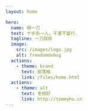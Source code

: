 ```yaml
---
layout: home

hero:
  name: 胡一刀
  text: 十步杀一人，千里不留行.
  tagline: 一刀叔叔
  image:
    src: /images/logo.jpg
    alt: freedomdebug
  actions:
    - theme: brand
      text: 部落格
      link: /files/home.html
  actions:
    - theme: alt
      text: 老相好
      link: http://tommyhu.cn
---
```


